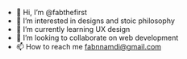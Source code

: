 - 👋 Hi, I’m @fabthefirst
- 👀 I’m interested in designs and stoic philosophy 
- 🌱 I’m currently learning UX design 
- 💞️ I’m looking to collaborate on web development 
- 📫 How to reach me fabnnamdi@gmail.com

<!---
fabthefirst/fabthefirst is a ✨ special ✨ repository because its `README.md` (this file) appears on your GitHub profile.
You can click the Preview link to take a look at your changes.
--->
